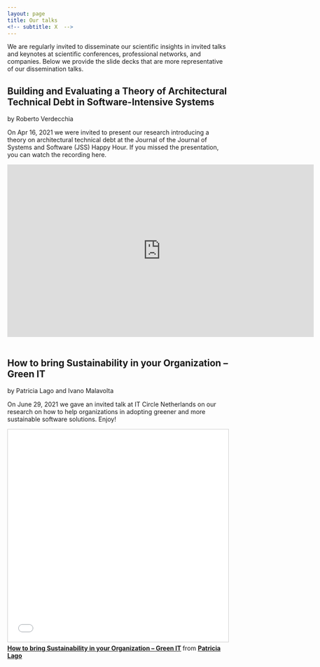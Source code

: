 ```yaml
---
layout: page
title: Our talks
<!-- subtitle: X  -->
---
```


We are regularly invited to disseminate our scientific insights in invited talks and keynotes at scientific conferences, professional networks, and companies. Below we provide the slide decks that are more representative of our dissemination talks. 

## Building and Evaluating a Theory of Architectural Technical Debt in Software-Intensive Systems
by Roberto Verdecchia

<div class="post-content"><p> On Apr 16, 2021 we were invited to present our research introducing a theory on architectural technical debt at the Journal of the Journal of Systems and Software (JSS) Happy Hour. If you missed the presentation, you can watch the recording here.</p>
<iframe width="700" height="394" src="https://www.youtube.com/embed/0iEZhk6I0Lo" title="YouTube video player" frameborder="0" allow="accelerometer; autoplay; clipboard-write; encrypted-media; gyroscope; picture-in-picture" allowfullscreen></iframe></div><br>

## How to bring Sustainability in your Organization – Green IT
by Patricia Lago and Ivano Malavolta

<div class="post-content"><p> On June 29, 2021 we gave an invited talk at IT Circle Netherlands on our research on how to help organizations in adopting greener and more sustainable software solutions. Enjoy!</p>
<iframe src="//www.slideshare.net/slideshow/embed_code/key/ruyHNFS4JbFN7j" width="595" height="485" frameborder="0" marginwidth="0" marginheight="0" scrolling="no" style="border:1px solid #CCC; border-width:1px; margin-bottom:5px; max-width: 100%;" allowfullscreen> </iframe> <div style="margin-bottom:5px"> <strong> <a href="//www.slideshare.net/patricia_lago/how-to-bring-sustainability-in-your-organization-green-it" title="How to bring Sustainability in your Organization – Green IT" target="_blank">How to bring Sustainability in your Organization – Green IT</a> </strong> from <strong><a href="https://www.slideshare.net/patricia_lago" target="_blank">Patricia Lago</a></strong> </div>
